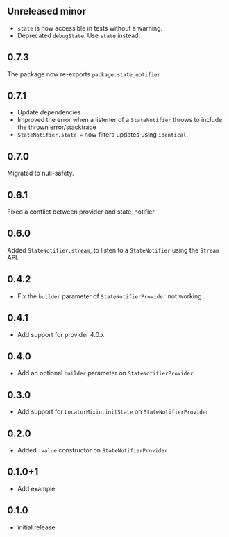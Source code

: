 ## Unreleased minor

- `state` is now accessible in tests without a warning.
- Deprecated `debugState`. Use `state` instead.

## 0.7.3

The package now re-exports `package:state_notifier`

## 0.7.1

- Update dependencies
- Improved the error when a listener of a `StateNotifier` throws to include
  the thrown error/stacktrace
- `StateNotifier.state =` now filters updates using `identical`.

## 0.7.0

Migrated to null-safety.

## 0.6.1

Fixed a conflict between provider and state_notifier

## 0.6.0

Added `StateNotifier.stream`, to listen to a `StateNotifier` using the `Stream` API.

## 0.4.2

- Fix the `builder` parameter of `StateNotifierProvider` not working

## 0.4.1

- Add support for provider 4.0.x

## 0.4.0

- Add an optional `builder` parameter on `StateNotifierProvider`

## 0.3.0

- Add support for `LocatorMixin.initState` on `StateNotifierProvider`

## 0.2.0

- Added `.value` constructor on `StateNotifierProvider`

## 0.1.0+1

- Add example

## 0.1.0

- initial release.
